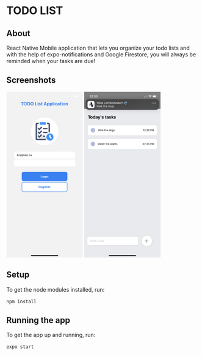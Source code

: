 # TODO LIST

## About

React Native Mobile application that lets you organize your todo lists and with the help of expo-notifications and Google Firestore, you will always be reminded when your tasks are due! 


## Screenshots
<a>
  <img
  alt="Home Screen"
  width="200"
  src="/screenshots/homescreen.png"
  /> <img
  alt="Notification Feature"
  width="200"
  src="/screenshots/notification.png"
  />
</a>
  
## Setup

To get the node modules installed, run:

```shell
npm install
```

## Running the app

To get the app up and running, run:

```shell
expo start 
```
